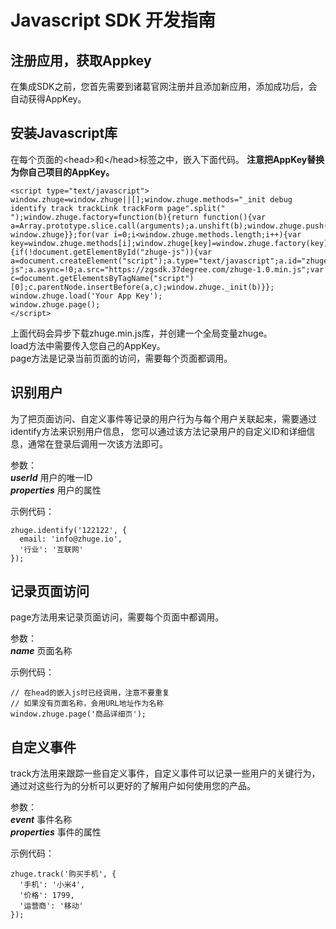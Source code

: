 # Javascript SDK 开发指南

## 注册应用，获取Appkey
在集成SDK之前，您首先需要到诸葛官网注册并且添加新应用，添加成功后，会自动获得AppKey。

## 安装Javascript库
在每个页面的&lt;head&gt;和&lt;/head&gt;标签之中，嵌入下面代码。
**注意把AppKey替换为你自己项目的AppKey。**

    <script type="text/javascript">
    window.zhuge=window.zhuge||[];window.zhuge.methods="_init debug identify track trackLink trackForm page".split(" ");window.zhuge.factory=function(b){return function(){var a=Array.prototype.slice.call(arguments);a.unshift(b);window.zhuge.push(a);return window.zhuge}};for(var i=0;i<window.zhuge.methods.length;i++){var key=window.zhuge.methods[i];window.zhuge[key]=window.zhuge.factory(key)};window.zhuge.load=function(b){if(!document.getElementById("zhuge-js")){var a=document.createElement("script");a.type="text/javascript";a.id="zhuge-js";a.async=!0;a.src="https://zgsdk.37degree.com/zhuge-1.0.min.js";var c=document.getElementsByTagName("script")[0];c.parentNode.insertBefore(a,c);window.zhuge._init(b)}};
    window.zhuge.load('Your App Key');
    window.zhuge.page();
    </script>

上面代码会异步下载zhuge.min.js库，并创建一个全局变量zhuge。  
load方法中需要传入您自己的AppKey。  
page方法是记录当前页面的访问，需要每个页面都调用。  

## 识别用户
为了把页面访问、自定义事件等记录的用户行为与每个用户关联起来，需要通过identify方法来识别用户信息，
您可以通过该方法记录用户的自定义ID和详细信息，通常在登录后调用一次该方法即可。

参数：  
    ***userId*** 用户的唯一ID  
    ***properties*** 用户的属性

示例代码：

    zhuge.identify('122122', {
      email: 'info@zhuge.io',
      '行业': '互联网'
    });

## 记录页面访问
page方法用来记录页面访问，需要每个页面中都调用。

参数：  
    ***name*** 页面名称  

示例代码： 

    // 在head的嵌入js时已经调用，注意不要重复
    // 如果没有页面名称，会用URL地址作为名称
    window.zhuge.page('商品详细页');

## 自定义事件
track方法用来跟踪一些自定义事件，自定义事件可以记录一些用户的关键行为，
通过对这些行为的分析可以更好的了解用户如何使用您的产品。

参数：  
    ***event*** 事件名称  
    ***properties*** 事件的属性

示例代码：

    zhuge.track('购买手机', {
      '手机': '小米4',
      '价格': 1799,
      '运营商': '移动'
    });
